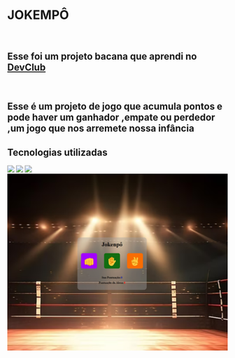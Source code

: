 <h1>JOKEMPÔ</h1>
<br>
<h2>Esse foi um projeto bacana que aprendi no <a href= "https//rodolfomori.com.br/devclub">DevClub</a></h2>
<br>
<h2>Esse é um projeto de jogo que acumula pontos e pode haver um ganhador ,empate ou perdedor ,um jogo que nos arremete nossa infância </h2>
<h2>Tecnologias utilizadas</h2>
<img src="-https://img.shields.io/badge/HTML5-E34F26?style=for-the-badge&logo=html5&logoColor=white"/>
<img src="-https://img.shields.io/badge/CSS3-1572B6?style=for-the-badge&logo=css3&logoColor=white"/>
<img src="-https://img.shields.io/badge/JavaScript-323330?style=for-the-badge&logo=javascript&logoColor=F7DF1E"/>

<img alt="jokempô.jpg" src="https://github.com/Verneloira/Jokemp-/blob/main/jokenp%C3%B4%20desktop.png" data-hpc="true" class="Box-sc-g0xbh4-0 fzFXnm">
